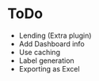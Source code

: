 # ToDo
- Lending (Extra plugin)
- Add Dashboard info
- Use caching
- Label generation
- Exporting as Excel